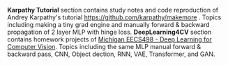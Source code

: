 **Karpathy Tutorial** section contains study notes and code reproduction of Andrey Karpathy's tutorial https://github.com/karpathy/makemore . Topics including making a tiny grad engine and manually forward & backward propagation of 2 layer MLP with hinge loss.
**DeepLearning4CV** section contains homework projects of [Michigan EECS498 - Deep Learning for Computer Vision](https://web.eecs.umich.edu/~justincj/teaching/eecs498/WI2022/). Topics including the same MLP manual forward & backward pass, CNN, Object dection, RNN, VAE, Transformer, and GAN.
